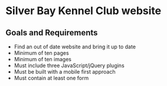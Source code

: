 # Silver Bay Kennel Club website

## Goals and Requirements 

* Find an out of date website and bring it up to date
* Minimum of ten pages
* Minimum of ten images
* Must include three JavaScript/jQuery plugins
* Must be built with a mobile first approach
* Must contain at least one form
